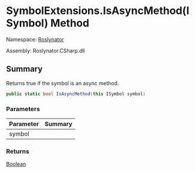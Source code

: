 # SymbolExtensions\.IsAsyncMethod\(ISymbol\) Method

Namespace: [Roslynator](../../README.md)

Assembly: Roslynator\.CSharp\.dll

## Summary

Returns true if the symbol is an async method\.

```csharp
public static bool IsAsyncMethod(this ISymbol symbol)
```

### Parameters

| Parameter | Summary |
| --------- | ------- |
| symbol | |

### Returns

[Boolean](https://docs.microsoft.com/en-us/dotnet/api/system.boolean)




